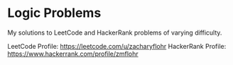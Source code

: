 # Logic Problems
My solutions to LeetCode and HackerRank problems of varying difficulty.

LeetCode Profile: https://leetcode.com/u/zacharyflohr
HackerRank Profile: https://www.hackerrank.com/profile/zmflohr
